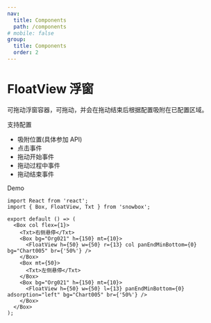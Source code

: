 ```yaml
---
nav:
  title: Components
  path: /components
# mobile: false
group:
  title: Components
  order: 2
---
```


# FloatView 浮窗

可拖动浮窗容器，可拖动，并会在拖动结束后根据配置吸附在已配置区域。

支持配置

- 吸附位置(具体参加 API)
- 点击事件
- 拖动开始事件
- 拖动过程中事件
- 拖动结束事件

Demo

```tsx
import React from 'react';
import { Box, FloatView, Txt } from 'snowbox';

export default () => (
  <Box col flex={1}>
    <Txt>右侧悬停</Txt>
    <Box bg="Org021" h={150} mt={10}>
      <FloatView h={50} w={50} r={13} col panEndMinBottom={0} bg="Chart005" br={'50%'} />
    </Box>
    <Box mt={50}>
      <Txt>左侧悬停</Txt>
    </Box>
    <Box bg="Org021" h={150} mt={10}>
      <FloatView h={50} w={50} l={13} panEndMinBottom={0} adsorption="left" bg="Chart005" br={'50%'} />
    </Box>
  </Box>
);
```

<API></API>
